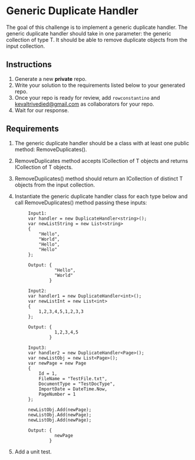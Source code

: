 # Generic Duplicate Handler

The goal of this challenge is to implement a generic duplicate handler. The generic duplicate handler should take in
one parameter: the generic collection of type T. It should be able to remove duplicate objects from the input collection.

## Instructions

1. Generate a new **private** repo.
2. Write your solution to the requirements listed below to your generated repo.
3. Once your repo is ready for review, add `rowconstantino` and kevaltrivedied@gmail.com as collaborators for your repo.
4. Wait for our response.

## Requirements

1. The generic duplicate handler should be a class with at least one public method: RemoveDuplicates().
2. RemoveDuplicates method accepts ICollection of T objects and returns ICollection of T objects.
3. RemoveDuplicates() method should return an ICollection of distinct T objects from the input collection.
4. Instantiate the generic duplicate handler class for each type below and call RemoveDuplicates() method passing these inputs:
            
            Input1:
            var handler = new DuplicateHandler<string>();
            var newListString = new List<string>
            {
                "Hello",
                "World",
                "Hello",
                "Hello"
            };
            
            Output: {
                      "Hello",
                      "World"
                    }
                    
            Input2:
            var handler1 = new DuplicateHandler<int>();
            var newListInt = new List<int>
            {
                1,2,3,4,5,1,2,3,3
            };
            
            Output: {
                      1,2,3,4,5
                    }
                    
            Input3:
            var handler2 = new DuplicateHandler<Page>();
            var newListObj = new List<Page>();
            var newPage = new Page
            {
                Id = 1,
                FileName = "TestFile.txt",
                DocumentType = "TestDocType",
                ImportDate = DateTime.Now,
                PageNumber = 1
            };

            newListObj.Add(newPage);
            newListObj.Add(newPage);
            newListObj.Add(newPage);
            
            Output: {
                      newPage
                    }
                    
5. Add a unit test.
